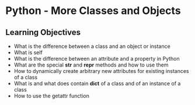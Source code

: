 # Python - More Classes and Objects

## Learning Objectives

* What is the difference between a class and an object or instance
* What is self
* What is the difference between an attribute and a property in Python
* What are the special __str__ and __repr__ methods and how to use them
* How to dynamically create arbitrary new attributes for existing instances of a class
* What is and what does contain __dict__ of a class and of an instance of a class
* How to use the getattr function
